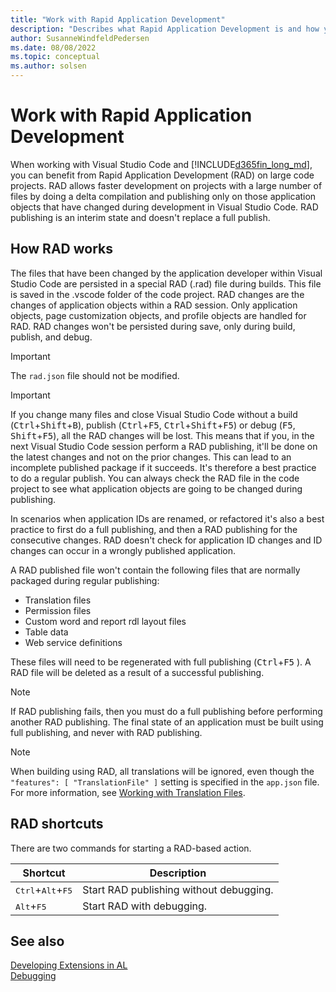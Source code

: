 ```yaml
---
title: "Work with Rapid Application Development"
description: "Describes what Rapid Application Development is and how you publish using RAD."
author: SusanneWindfeldPedersen
ms.date: 08/08/2022
ms.topic: conceptual
ms.author: solsen
---
```


# Work with Rapid Application Development

When working with Visual Studio Code and [!INCLUDE[d365fin_long_md](includes/d365fin_long_md.md)], you can benefit from Rapid Application Development (RAD) on large code projects. RAD allows faster development on projects with a large number of files by doing a delta compilation and publishing only on those application objects that have changed during development in Visual Studio Code. RAD publishing is an interim state and doesn't replace a full publish. 

## How RAD works

The files that have been changed by the application developer within Visual Studio Code are persisted in a special RAD (.rad) file during builds. This file is saved in the .vscode folder of the code project. RAD changes are the changes of application objects within a RAD session. Only application objects, page customization objects, and profile objects are handled for RAD. RAD changes won't be persisted during save, only during build, publish, and debug.

> [!IMPORTANT]  
> The `rad.json` file should not be modified.

> [!IMPORTANT]  
> If you change many files and close Visual Studio Code without a build (<kbd>Ctrl</kbd>+<kbd>Shift</kbd>+<kbd>B</kbd>), publish (<kbd>Ctrl</kbd>+<kbd>F5</kbd>, <kbd>Ctrl</kbd>+<kbd>Shift</kbd>+<kbd>F5</kbd>) or debug (<kbd>F5</kbd>, <kbd>Shift</kbd>+<kbd>F5</kbd>), all the RAD changes will be lost. This means that if you, in the next Visual Studio Code session perform a RAD publishing, it'll be done on the latest changes and not on the prior changes. This can lead to an incomplete published package if it succeeds. It's therefore a best practice to do a regular publish. You can always check the RAD file in the code project to see what application objects are going to be changed during publishing.

In scenarios when application IDs are renamed, or refactored it's also a best practice to first do a full publishing, and then a RAD publishing for the consecutive changes. RAD doesn't check for application ID changes and ID changes can occur in a wrongly published application.

A RAD published file won't contain the following files that are normally packaged during regular publishing: 

- Translation files
- Permission files
- Custom word and report rdl layout files  
- Table data
- Web service definitions  

These files will need to be regenerated with full publishing (<kbd>Ctrl</kbd>+<kbd>F5</kbd> ). A RAD file will be deleted as a result of a successful publishing.

> [!NOTE]  
> If RAD publishing fails, then you must do a full publishing before performing another RAD publishing. The final state of an application must be built using full publishing, and never with RAD publishing.

> [!NOTE]  
> When building using RAD, all translations will be ignored, even though the `"features": [ "TranslationFile" ]` setting is specified in the `app.json` file. For more information, see [Working with Translation Files](devenv-work-with-translation-files.md).

## RAD shortcuts

There are two commands for starting a RAD-based action. 

|Shortcut     |Description|
|-------------|-----------|
|<kbd>Ctrl</kbd>+<kbd>Alt</kbd>+<kbd>F5</kbd>  |Start RAD publishing without debugging.|
|<kbd>Alt</kbd>+<kbd>F5</kbd>       |Start RAD with debugging.|

## See also
[Developing Extensions in AL](devenv-dev-overview.md)  
[Debugging](devenv-debugging.md)  

